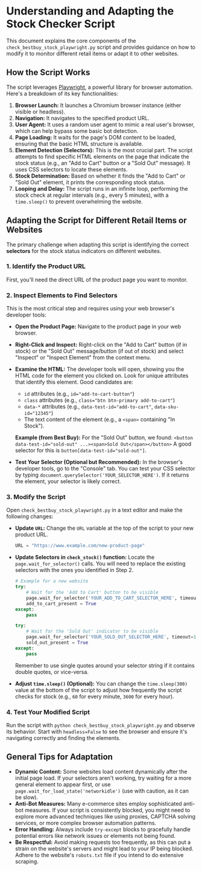 # Understanding and Adapting the Stock Checker Script

This document explains the core components of the `check_bestbuy_stock_playwright.py` script and provides guidance on how to modify it to monitor different retail items or adapt it to other websites.

## How the Script Works

The script leverages [Playwright](https://playwright.dev/), a powerful library for browser automation. Here's a breakdown of its key functionalities:

1.  **Browser Launch:** It launches a Chromium browser instance (either visible or headless).
2.  **Navigation:** It navigates to the specified product URL.
3.  **User Agent:** It uses a random user agent to mimic a real user's browser, which can help bypass some basic bot detection.
4.  **Page Loading:** It waits for the page's DOM content to be loaded, ensuring that the basic HTML structure is available.
5.  **Element Detection (Selectors):** This is the most crucial part. The script attempts to find specific HTML elements on the page that indicate the stock status (e.g., an "Add to Cart" button or a "Sold Out" message). It uses CSS selectors to locate these elements.
6.  **Stock Determination:** Based on whether it finds the "Add to Cart" or "Sold Out" element, it prints the corresponding stock status.
7.  **Looping and Delay:** The script runs in an infinite loop, performing the stock check at regular intervals (e.g., every 5 minutes), with a `time.sleep()` to prevent overwhelming the website.

## Adapting the Script for Different Retail Items or Websites

The primary challenge when adapting this script is identifying the correct **selectors** for the stock status indicators on different websites.

### 1. Identify the Product URL

First, you'll need the direct URL of the product page you want to monitor.

### 2. Inspect Elements to Find Selectors

This is the most critical step and requires using your web browser's developer tools:

*   **Open the Product Page:** Navigate to the product page in your web browser.
*   **Right-Click and Inspect:** Right-click on the "Add to Cart" button (if in stock) or the "Sold Out" message/button (if out of stock) and select "Inspect" or "Inspect Element" from the context menu.
*   **Examine the HTML:** The developer tools will open, showing you the HTML code for the element you clicked on. Look for unique attributes that identify this element. Good candidates are:
    *   `id` attributes (e.g., `id="add-to-cart-button"`)
    *   `class` attributes (e.g., `class="btn btn-primary add-to-cart"`)
    *   `data-*` attributes (e.g., `data-test-id="add-to-cart"`, `data-sku-id="12345"`)
    *   The text content of the element (e.g., a `<span>` containing "In Stock").

    **Example (from Best Buy):**
    For the "Sold Out" button, we found: `<button data-test-id="sold-out" ...><span>Sold Out</span></button>`
    A good selector for this is `button[data-test-id="sold-out"]`.

*   **Test Your Selector (Optional but Recommended):** In the browser's developer tools, go to the "Console" tab. You can test your CSS selector by typing `document.querySelector('YOUR_SELECTOR_HERE')`. If it returns the element, your selector is likely correct.

### 3. Modify the Script

Open `check_bestbuy_stock_playwright.py` in a text editor and make the following changes:

*   **Update `URL`:** Change the `URL` variable at the top of the script to your new product URL.

    ```python
    URL = "https://www.example.com/new-product-page"
    ```

*   **Update Selectors in `check_stock()` function:**
    Locate the `page.wait_for_selector()` calls. You will need to replace the existing selectors with the ones you identified in Step 2.

    ```python
    # Example for a new website
    try:
        # Wait for the 'Add to Cart' button to be visible
        page.wait_for_selector('YOUR_ADD_TO_CART_SELECTOR_HERE', timeout=10000)
        add_to_cart_present = True
    except:
        pass

    try:
        # Wait for the 'Sold Out' indicator to be visible
        page.wait_for_selector('YOUR_SOLD_OUT_SELECTOR_HERE', timeout=10000)
        sold_out_present = True
    except:
        pass
    ```

    Remember to use single quotes around your selector string if it contains double quotes, or vice-versa.

*   **Adjust `time.sleep()` (Optional):** You can change the `time.sleep(300)` value at the bottom of the script to adjust how frequently the script checks for stock (e.g., `60` for every minute, `3600` for every hour).

### 4. Test Your Modified Script

Run the script with `python check_bestbuy_stock_playwright.py` and observe its behavior. Start with `headless=False` to see the browser and ensure it's navigating correctly and finding the elements.

## General Tips for Adaptation

*   **Dynamic Content:** Some websites load content dynamically after the initial page load. If your selectors aren't working, try waiting for a more general element to appear first, or use `page.wait_for_load_state('networkidle')` (use with caution, as it can be slow).
*   **Anti-Bot Measures:** Many e-commerce sites employ sophisticated anti-bot measures. If your script is consistently blocked, you might need to explore more advanced techniques like using proxies, CAPTCHA solving services, or more complex browser automation patterns.
*   **Error Handling:** Always include `try-except` blocks to gracefully handle potential errors like network issues or elements not being found.
*   **Be Respectful:** Avoid making requests too frequently, as this can put a strain on the website's servers and might lead to your IP being blocked. Adhere to the website's `robots.txt` file if you intend to do extensive scraping.
